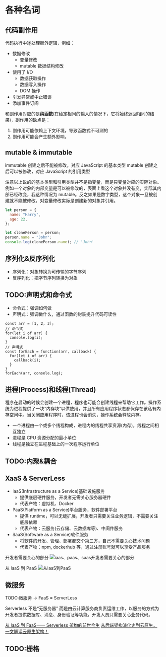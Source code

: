 # 各种名词

## 代码副作用

代码执行中途处理额外逻辑，例如：

- 数据修改
  - 变量修改
  - mutable 数据结构修改
- 使用了 I/O
  - 数据获取操作
  - 数据写入操作
  - DOM 操作
- 引发异常或中止错误
- 添加事件订阅

和副作用对应的是**纯函数**(在给定相同的输入的情况下，它将始终返回相同的结果)，副作用的缺点是：

1. 副作用可能依赖上下文环境，导致函数式不可测的
2. 副作用可能会产生额外影响，

## mutable & immutable

immutable 创建之后不能被修改，对应 JavaScript 的基本类型
mutable 创建之后可以被修改，对应 JavaScript 的引用类型

注意以上说的的基本类型和引用类型并不是指变量，而是只变量对应的实际对象。
例如一个对象的内部变量是可以被修改的，表面上看这个对象并没有变，实际其内部已经改变，我这种情况为 mutable。反之如果是数字类型，这个对象一旦被创建就不能被修改，对变量修改实际是创建新的对象并引用。

```javascript
let person = {
  name: "Harry",
  age: 22,
};

let clonePerson = person;
person.name = "John";
console.log(clonePerson.name); // 'John'
```

## 序列化&反序列化

- 序列化：对象转换为可传输的字节序列
- 反序列化：把字节序列转换为对象

## TODO:声明式和命令式

- 命令式：强调如何做
- 声明式：强调做什么，通过函数的封装提升代码可读性

```JS
const arr = [1, 2, 3];
// 命令式
for(let i of arr) {
  console.log(i);
}
// 声明式
const forEach = function(arr, callback) {
  for(let i of arr) {
    callback(i);
  }
}
forEach(arr, console.log);
```

## 进程(Process)和线程(Thread)

程序在启动的时候会创建一个进程，程序也可能会创建线程来帮助它工作。操作系统为进程提供了一块“内存块”以供使用，并且所有应用程序状态都保存在该私有内存空间中。当关闭应用程序时，该进程也会消失，操作系统会释放内存。

- 一个进程由一个或多个线程构成，进程内的线程共享资源(内存)，线程之间相互独立
- 进程是 CPU 资源分配的最小单位
- 线程是独立在进程基础上的一次程序运行单位

## TODO:内聚&耦合

## XaaS & ServerLess

- IaaS(Infrastructure as a Service)基础设施服务
  - 提供底层硬件服务，开发者无需关心服务器硬件
  - 代表产物：虚拟机、Docker
- PaaS(Platform as a Service)平台服务，软件部署平台
  - 提供 runtime，可以无缝扩展，开发者只需要关注业务逻辑，不需要关注底层依赖
  - 代表产物：云服务(云存储、云数据库等)、中间件服务
- SaaS(Software as a Service)软件服务
  - 将软件的开发、管理、部署都交个第三方，自己不需要关心技术问题
  - 代表产物：npm, dockerhub 等，通过注册账号就可以享受产品服务

开发者需要关心的部分
![iaas、paas、saas开发者需要关心的部分](../../nodes/assets/images/architecture/Management-Iaas-Saas-Paas-Cloud.jpg)

从 IaaS 到 PaaS
![从IaaS到PaaS](../../nodes/assets/images/architecture/iass-sass.jpg)

## 微服务

TODO:微服务 -> FaaS ≈ ServerLess

Serverless 不是“无服务器” 而是由云计算服务商负责运维工作，以服务的方式为开发者提供数据库、消息、身份验证等功能。开发人员只需要关心业务代码。

[从 IaaS 到 FaaS—— Serverless 架构的前世今生](https://aws.amazon.com/cn/blogs/china/iaas-faas-serverless/)
[从后端架构演化史到云原生，一文解读云原生架构！](https://cloud.tencent.com/developer/article/1745528?from=information.detail.%E6%9C%8D%E5%8A%A1%E5%99%A8%E6%9E%B6%E6%9E%84%E5%8F%91%E5%B1%95%E5%8F%B2)

## TODO:栅格
